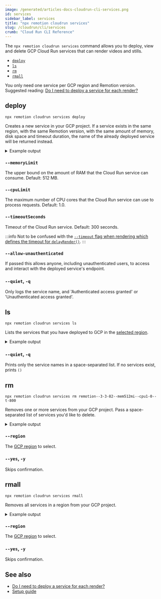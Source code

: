 ```yaml
---
image: /generated/articles-docs-cloudrun-cli-services.png
id: services
sidebar_label: services
title: "npx remotion cloudrun services"
slug: /cloudrun/cli/services
crumb: "Cloud Run CLI Reference"
---
```


The `npx remotion cloudrun services` command allows you to deploy, view and delete GCP Cloud Run services that can render videos and stills.

- [`deploy`](#deploy)
- [`ls`](#ls)
- [`rm`](#rm)
- [`rmall`](#rmall)

You only need one service per GCP region and Remotion version. Suggested reading: [Do I need to deploy a service for each render?](/docs/cloudrun/faq#do-i-need-to-deploy-a-service-for-each-render)

## deploy

```
npx remotion cloudrun services deploy
```

Creates a new service in your GCP project. If a service exists in the same region, with the same Remotion version, with the same amount of memory, disk space and timeout duration, the name of the already deployed service will be returned instead.

<details>
<summary>
Example output
</summary>
<pre>
Validating Deployment of Cloud Run Service:

    Remotion Version = 3.3.82
    Service Memory Limit = 512Mi
    Service CPU Limit = 1.0
    Service Timeout In Seconds = 300
    Project Name = remotion-6
    Region = us-east1
    Allow Unauthenticated Access = false

Deploying Cloud Run Service...

<br/>
🎉 Cloud Run Deployed! 🎉

    Full Service Name = projects/remotion-6/locations/us-east1/services/remotion--3-3-82--mem512mi--cpu1-0--t-300
    Cloud Run URL = https://remotion--3-3-82--mem512mi--cpu1-0--t-300-abcdefg-ue.a.run.app
    Project = remotion-6
    GCP Console URL = https://console.cloud.google.com/run/detail/us-east1/remotion--3-3-82--mem512mi--cpu1-0--t-300/revisions

<br/>

</pre>
</details>

### `--memoryLimit`

The upper bound on the amount of RAM that the Cloud Run service can consume. Default: 512 MB.

### `--cpuLimit`

The maximum number of CPU cores that the Cloud Run service can use to process requests. Default: 1.0.

### `--timeoutSeconds`

Timeout of the Cloud Run service. Default: 300 seconds.

:::info
Not to be confused with the [`--timeout` flag when rendering which defines the timeout for `delayRender()`](/docs/cli/render#--timeout).
:::

### `--allow-unauthenticated`

If passed this allows anyone, including unauthenticated users, to access and interact with the deployed service's endpoint.

### `--quiet`, `-q`

Only logs the service name, and 'Authenticated access granted' or 'Unauthenticated access granted'.

## ls

```
npx remotion cloudrun services ls
```

Lists the services that you have deployed to GCP in the [selected region](/docs/cloudrun/region-selection).

<details>
<summary>
Example output
</summary>
<pre>
3 services in the us-east1 region<br/>
Name                                                                  Version        CPU Limit      Memory Limit   Timeout (sec) <br/>
remotion--3-3-82--mem512mi--cpu1-0--t-800                             3.3.82         1.0            512Mi          800           <br/>
remotion--3-3-82--mem512mi--cpu1-0--t-500                             3.3.82         1.0            512Mi          500           <br/>
remotion--3-3-82--mem1gi--cpu1-0--t-300                               3.3.82         1.0            1Gi            300           <br/>
<br/>

</pre>
</details>

### `--quiet`, `-q`

Prints only the service names in a space-separated list. If no services exist, prints `()`

## rm

```
npx remotion cloudrun services rm remotion--3-3-82--mem512mi--cpu1-0--t-800
```

Removes one or more services from your GCP project. Pass a space-separated list of services you'd like to delete.

<details>
<summary>
Example output
</summary>
<pre>
<br/>
Service name:    remotion--3-3-82--mem2gi--cpu1-0--t-800<br/>
Version:         3.3.82<br/>
CPU Limit:       1.0<br/>
Memory Limit:    2Gi<br/>
Timeout:         300sec<br/>
Delete? (Y/n):  Y<br/>
Deleted!
<br/>

</pre>
</details>

### `--region`

The [GCP region](/docs/cloudrun/region-selection) to select.

### `--yes`, `-y`

Skips confirmation.

## rmall

```
npx remotion cloudrun services rmall
```

Removes all services in a region from your GCP project.

<details>
<summary>
Example output
</summary>
<pre>
<br/>
Service name:    remotion--3-3-82--mem2gi--cpu1-0--t-800<br/>
Version:         3.3.82<br/>
CPU Limit:       1.0<br/>
Memory Limit:    2Gi<br/>
Timeout:         300sec<br/>
Delete? (Y/n):  Y<br/>
Deleted!
<br/>
Service name:    remotion--3-3-82--mem4gi--cpu2-0--t-1200<br/>
Version:         3.3.82<br/>
CPU Limit:       1.0<br/>
Memory Limit:    2Gi<br/>
Timeout:         300sec<br/>
Delete? (Y/n):  Y<br/>
Deleted!
<br/>

</pre>
</details>

### `--region`

The [GCP region](/docs/cloudrun/region-selection) to select.

### `--yes`, `-y`

Skips confirmation.

## See also

- [Do I need to deploy a service for each render?](/docs/cloudrun/faq#do-i-need-to-deploy-a-service-for-each-render)
- [Setup guide](/docs/cloudrun/setup)
